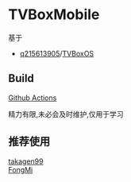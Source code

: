 # TVBoxMobile

基于
* [q215613905](https://github.com/q215613905)/[TVBoxOS](https://github.com/q215613905/TVBoxOS)   

## Build
[Github Actions](https://github.com/XiaoRanLiu3119/MBox-Build/actions)   

精力有限,未必会及时维护,仅用于学习
   
## 推荐使用   
[takagen99](https://github.com/takagen99/Box)   
[FongMi](https://github.com/FongMi/TV)  